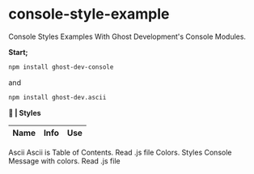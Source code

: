 # console-style-example
Console Styles Examples With Ghost Development's Console Modules.

**Start;**
```bash
npm install ghost-dev-console
```
and
```bash
npm install ghost-dev.ascii
```



**📎 | Styles**

Name | Info | Use
------------ | ------------ | -------------
Ascii         Ascii is Table of Contents. Read .js file
Colors.       Styles Console Message with colors.   Read .js file
